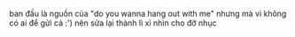 ban đầu là nguồn của "do you wanna hang out with me" nhưng mà vì không có ai để gửi cả :') nên sửa lại thành lì xì nhìn cho đỡ nhục
